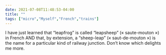 ```yaml
---
date: 2021-07-08T11:48:53-04:00
title: ""
tags: ["micro","Myself","French","trains"]
---
```

I have just learned that “leapfrog” is called “leapsheep” (« saute-mouton ») in French AND that, by extension, a “sheep-leap” (« saut-de-mouton ») is the name for a particular kind of railway junction. Don’t know which delights me more.
